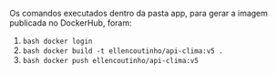 Os comandos executados dentro da pasta app, para gerar a imagem publicada no DockerHub, foram:

1. ```bash docker login```
2. ```bash docker build -t ellencoutinho/api-clima:v5 .```
3. ```bash docker push ellencoutinho/api-clima:v5```
